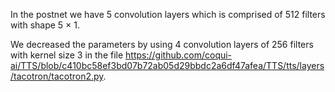 In the postnet we have 5 convolution layers which is comprised of 512 filters with shape 5 × 1.

We decreased the parameters by using 4 convolution layers of 256 filters with kernel size 3 in the file https://github.com/coqui-ai/TTS/blob/c410bc58ef3bd07b72ab05d29bbdc2a6df47afea/TTS/tts/layers/tacotron/tacotron2.py.
